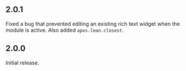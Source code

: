 ## 2.0.1

Fixed a bug that prevented editing an existing rich text widget when the module is active. Also added `apos.lean.closest`.

## 2.0.0

Initial release. 
